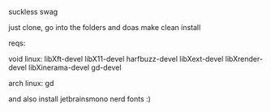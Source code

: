 suckless swag

just clone, go into the folders and doas make clean install

reqs:

void linux: libXft-devel libX11-devel harfbuzz-devel libXext-devel libXrender-devel libXinerama-devel gd-devel

arch linux: gd


and also install jetbrainsmono nerd fonts :)
